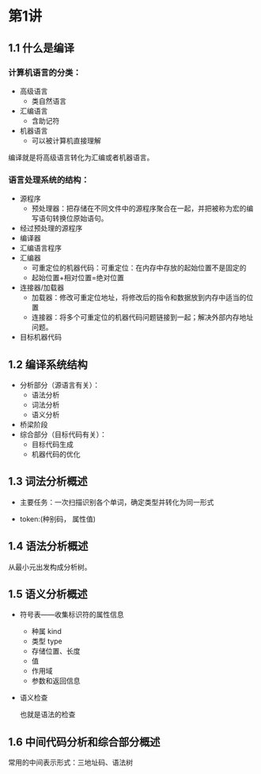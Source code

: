 # 第1讲

## 1.1 什么是编译

### 计算机语言的分类：

- 高级语言
  - 类自然语言
- 汇编语言
  - 含助记符
- 机器语言
  - 可以被计算机直接理解

编译就是将高级语言转化为汇编或者机器语言。

### 语言处理系统的结构：

- 源程序
  - 预处理器：把存储在不同文件中的源程序聚合在一起，并把被称为宏的编写语句转换位原始语句。
- 经过预处理的源程序
- 编译器
- 汇编语言程序
- 汇编器
  - 可重定位的机器代码：可重定位：在内存中存放的起始位置不是固定的
  - 起始位置+相对位置=绝对位置
- 连接器/加载器
  - 加载器：修改可重定位地址，将修改后的指令和数据放到内存中适当的位置
  - 连接器：将多个可重定位的机器代码问题链接到一起；解决外部内存地址问题。
- 目标机器代码

## 1.2 编译系统结构

- 分析部分（源语言有关）：
  - 语法分析
  - 词法分析
  - 语义分析
- 桥梁阶段
- 综合部分（目标代码有关）：
  - 目标代码生成
  - 机器代码的优化

## 1.3 词法分析概述

- 主要任务：一次扫描识别各个单词，确定类型并转化为同一形式

- token:(种别码， 属性值)

## 1.4 语法分析概述

从最小元出发构成分析树。

##  1.5 语义分析概述

- 符号表——收集标识符的属性信息

  - 种属 kind
  - 类型 type
  - 存储位置、长度
  - 值
  - 作用域
  - 参数和返回信息

- 语义检查

  也就是语法的检查

## 1.6 中间代码分析和综合部分概述

常用的中间表示形式：三地址码、语法树

